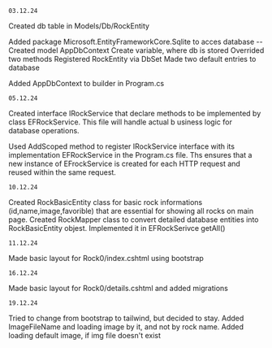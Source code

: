     03.12.24

Created db table in Models/Db/RockEntity

Added package Microsoft.EntityFrameworkCore.Sqlite to acces database
-- Created model AppDbContext
    Create variable, where db is stored
    Overrided two methods
    Registered RockEntity via DbSet
    Made two default entries to database

Added AppDbContext to builder in Program.cs

    05.12.24

Created interface IRockService that declare methods to be implemented by class EFRockService. This file will handle actual b usiness logic for database operations.

Used AddScoped method to register IRockService  interface with its implementation EFRockService in the Program.cs file.
Ths ensures that a new instance of EFrockService is created for each HTTP request and reused within the same request.

    10.12.24

Created RockBasicEntity class for basic rock informations (id,name,image,favorible) that are essential for showing all rocks on main page.
Created RockMapper class to convert detailed database entities into RockBasicEntity objest. Implemented it in EFRockSerivce getAll()

    11.12.24

Made basic layout for Rock0/index.cshtml using bootstrap

    16.12.24

Made basic layout for Rock0/details.cshtml and added migrations

    19.12.24

Tried to change from bootstrap to tailwind, but decided to stay. Added ImageFileName and loading image by it, and not by rock name. Added loading default image, if img file doesn't exist